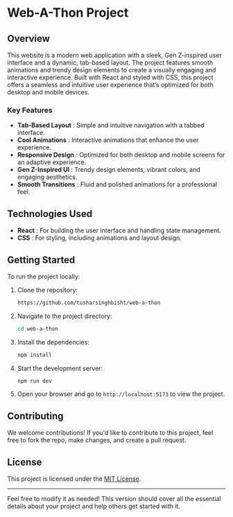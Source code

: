 
# Web-A-Thon Project 

## Overview

This website is a modern web application with a sleek, Gen Z-inspired user interface and a dynamic, tab-based layout. The project features smooth animations and trendy design elements to create a visually engaging and interactive experience. Built with React and styled with CSS, this project offers a seamless and intuitive user experience that’s optimized for both desktop and mobile devices.

### Key Features

* **Tab-Based Layout** : Simple and intuitive navigation with a tabbed interface.
* **Cool Animations** : Interactive animations that enhance the user experience.
* **Responsive Design** : Optimized for both desktop and mobile screens for an adaptive experience.
* **Gen Z-Inspired UI** : Trendy design elements, vibrant colors, and engaging aesthetics.
* **Smooth Transitions** : Fluid and polished animations for a professional feel.

## Technologies Used

* **React** : For building the user interface and handling state management.
* **CSS** : For styling, including animations and layout design.

## Getting Started

To run the project locally:

1. Clone the repository:
   ```bash
   https://github.com/tusharsinghbisht/web-a-thon
   ```
2. Navigate to the project directory:
   ```bash
   cd web-a-thon
   ```
3. Install the dependencies:
   ```bash
   npm install
   ```
4. Start the development server:
   ```bash
   npm run dev
   ```
5. Open your browser and go to `http://localhost:5173` to view the project.

## Contributing

We welcome contributions! If you'd like to contribute to this project, feel free to fork the repo, make changes, and create a pull request.

## License

This project is licensed under the [MIT License]().

---

Feel free to modify it as needed! This version should cover all the essential details about your project and help others get started with it.
